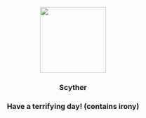 <p align="center">
    <img src="https://raw.githubusercontent.com/PokeAPI/sprites/master/sprites/pokemon/123.png" width="150" height="150">
</p>
<h3 align="center"> <b>Scyther</b></h3>
<h3 align="center">Have a terrifying day! (contains irony)</h3>

